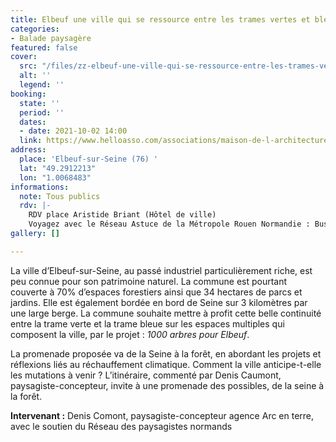 ```yaml
---
title: Elbeuf une ville qui se ressource entre les trames vertes et bleues
categories:
- Balade paysagère
featured: false
cover:
  src: "/files/zz-elbeuf-une-ville-qui-se-ressource-entre-les-trames-vertes-et-bleues.jpg"
  alt: ''
  legend: ''
booking:
  state: ''
  period: ''
  dates:
  - date: 2021-10-02 14:00
  link: https://www.helloasso.com/associations/maison-de-l-architecture-de-normandie-le-forum/evenements/elbeuf-une-ville-qui-se-ressource-entre-les-trames-vertes-et-bleues
address:
  place: 'Elbeuf-sur-Seine (76) '
  lat: "49.2912213"
  lon: "1.0068483"
informations:
  note: Tous publics
  rdv: |-
    RDV place Aristide Briant (Hôtel de ville)
    Voyagez avec le Réseau Astuce de la Métropole Rouen Normandie : Bus 32 et C – arrêt Mairie d’Elbeuf
gallery: []

---
```

La ville d’Elbeuf-sur-Seine, au passé industriel particulièrement riche, est peu connue pour son patrimoine naturel. La commune est pourtant couverte à 70% d’espaces forestiers ainsi que 34 hectares de parcs et jardins. Elle est également bordée en bord de Seine sur 3 kilomètres par une large berge. La commune souhaite mettre à profit cette belle continuité entre la trame verte et la trame bleue sur les espaces multiples qui composent la ville, par le projet : _1000 arbres pour Elbeuf_.

La promenade proposée va de la Seine à la forêt, en abordant les projets et réflexions liés au réchauffement climatique. Comment la ville anticipe-t-elle les mutations à venir ? L’itinéraire, commenté par Denis Caumont, paysagiste-concepteur, invite à une promenade des possibles, de la seine à la forêt.

**Intervenant :** Denis Comont, paysagiste-concepteur agence Arc en terre, avec le soutien du Réseau des paysagistes normands